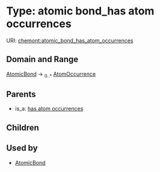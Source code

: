 
# Type: atomic bond_has atom occurrences




URI: [chemont:atomic_bond_has_atom_occurrences](http://w3id.org/chemontatomic_bond_has_atom_occurrences)


## Domain and Range

[AtomicBond](AtomicBond.md) ->  <sub>0..*</sub> [AtomOccurrence](AtomOccurrence.md)

## Parents

 *  is_a: [has atom occurrences](has_atom_occurrences.md)

## Children


## Used by

 * [AtomicBond](AtomicBond.md)
